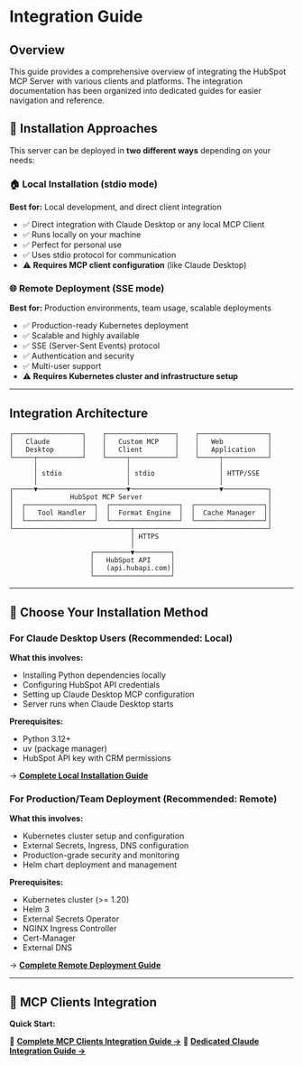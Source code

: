 # Integration Guide

## Overview

This guide provides a comprehensive overview of integrating the HubSpot MCP Server with various clients and platforms. The integration documentation has been organized into dedicated guides for easier navigation and reference.

## 🔀 Installation Approaches

This server can be deployed in **two different ways** depending on your needs:

### 🏠 **Local Installation (stdio mode)**
**Best for:** Local development, and direct client integration

- ✅ Direct integration with Claude Desktop or any local MCP Client
- ✅ Runs locally on your machine
- ✅ Perfect for personal use
- ✅ Uses stdio protocol for communication
- ⚠️ **Requires MCP client configuration** (like Claude Desktop)

### 🌐 **Remote Deployment (SSE mode)**
**Best for:** Production environments, team usage, scalable deployments

- ✅ Production-ready Kubernetes deployment
- ✅ Scalable and highly available
- ✅ SSE (Server-Sent Events) protocol
- ✅ Authentication and security
- ✅ Multi-user support
- ⚠️ **Requires Kubernetes cluster and infrastructure setup**

---

## Integration Architecture

```
┌─────────────────┐    ┌─────────────────┐    ┌─────────────────┐
│   Claude        │    │   Custom MCP    │    │   Web           │
│   Desktop       │    │   Client        │    │   Application   │
└─────┬───────────┘    └─────┬───────────┘    └─────┬───────────┘
      │                      │                      │
      │ stdio                │ stdio                │ HTTP/SSE
      │                      │                      │
┌─────▼──────────────────────▼──────────────────────▼───────────┐
│              HubSpot MCP Server                               │
│  ┌─────────────────┐  ┌─────────────────┐  ┌─────────────────┐│
│  │   Tool Handler  │  │  Format Engine  │  │  Cache Manager  ││
│  └─────────────────┘  └─────────────────┘  └─────────────────┘│
└─────────────────────────────┬─────────────────────────────────┘
                              │ HTTPS
                              │
                    ┌─────────▼─────────┐
                    │   HubSpot API     │
                    │   (api.hubapi.com)│
                    └───────────────────┘
```
---

## 🎯 Choose Your Installation Method

### For Claude Desktop Users (Recommended: Local)
**What this involves:**
- Installing Python dependencies locally
- Configuring HubSpot API credentials
- Setting up Claude Desktop MCP configuration
- Server runs when Claude Desktop starts

**Prerequisites:**
- Python 3.12+
- uv (package manager)
- HubSpot API key with CRM permissions

→ **[Complete Local Installation Guide](docs/installation-local-stdio.md)**

### For Production/Team Deployment (Recommended: Remote)
**What this involves:**
- Kubernetes cluster setup and configuration
- External Secrets, Ingress, DNS configuration
- Production-grade security and monitoring
- Helm chart deployment and management

**Prerequisites:**
- Kubernetes cluster (>= 1.20)
- Helm 3
- External Secrets Operator
- NGINX Ingress Controller
- Cert-Manager
- External DNS

→ **[Complete Remote Deployment Guide](docs/installation-remote-sse.md)**

---

## 🔌 MCP Clients Integration

**Quick Start:**

📖 **[Complete MCP Clients Integration Guide →](mcp-clients-integration.md)**
📖 **[Dedicated Claude Integration Guide →](claude-desktop-integration.md)**
